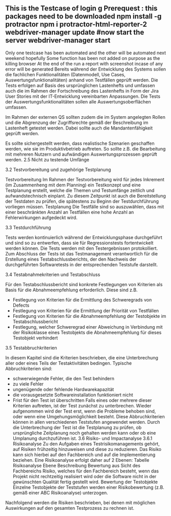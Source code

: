 This is the Testcase of login
g
Prerequest : 
this packages need to be downloaded
npm install -g protractor
npm i protractor-html-reporter-2
webdriver-manager update
#now start the server
webdriver-manager start
---------------------------
Only one testcase has been automated and the other will be automated next weekend hopefully 
Some function has been not added on purpose as the killing browser
At the end of the run a report with screenshot incase of any error will be generated 
Bereits während der Entwicklung des Systems sollen die fachlichen Funktionalitäten (Datenmodell, Use Cases, Auswertungsfunktionalitäten) anhand von Testfällen geprüft werden. Die Tests erfolgen auf Basis des ursprünglichen Lastenhefts und umfassen auch die im Rahmen der Fortschreibung des Lastenhefts in Form der Jira User Stories mit der IT-Entwicklung vereinbarten Anpassungen. Die Tests der Auswertungsfunktionalitäten sollen alle Auswertungsoberflächen umfassen. 

Im Rahmen der externen QS sollten zudem die im System angelegten Rollen und die Abgrenzung der Zugriffsrechte gemäß der Beschreibung im Lastenheft getestet werden. Dabei sollte auch die Mandantenfähigkeit geprüft werden.

Es sollte sichergestellt werden, dass realistische Szenarien geschaffen werden, wie sie im Produktivbetrieb auftreten. So sollte z.B. die Bearbeitung mit mehreren Nutzern und aufwändigen Auswertungsprozessen geprüft werden. 
2.5	Nicht zu testende Umfänge

3.2	Testvorbereitung und zugehörige Testplanung

Testvorbereitung
Im Rahmen der Testvorbereitung wird für jedes Inkrement (im Zusammenheng mit dem Planning) ein Testkonzept und eine Testplanung erstellt, welche die Themen und Testumfänge zeitlich und aufwandstechnisch einplant. Zu diesem Zeitpunkt ist auch die Bereitstellung der Testdaten zu prüfen, die spätestens zu Beginn der Testdurchführung vorliegen müssen.
Testplanung
Die Testfälle sind so auszuwählen, dass mit einer beschränkten Anzahl an Testfällen eine hohe Anzahl an Fehlerwirkungen aufgedeckt wird.

3.3	Testdurchführung

Tests werden kontinuierlich während der Entwicklungsphase durchgeführt und sind so zu entwerfen, dass sie für Regressionstests fortentwickelt werden können.
Die Tests werden mit den Testergebnissen protokolliert. Zum Abschluss der Tests ist das Testmanagement verantwortlich für die Erstellung eines Testabschlussberichts, der den Nachweis der durchgeführten Softwaretests in der entsprechenden Teststufe darstellt.

3.4	Testabnahmekriterien und Testabschluss

Für den Testabschlussbericht sind konkrete Festlegungen von Kriterien als Basis für die Abnahmeempfehlung erforderlich. Diese sind z.B.
-	Festlegung von Kriterien für die Ermittlung des Schweregrads von Defects
-	Festlegung von Kriterien für die Ermittlung der Priorität von Testfällen
-	Festlegung von Kriterien für die Abnahmeempfehlung der Testobjekte im Testabschlussbericht
-	Festlegung, welcher Schweregrad einer Abweichung in Verbindung mit der Risikoklasse eines Testobjekts die Abnahmeempfehlung für dieses Testobjekt verhindert

3.5	Testabbruchkriterien

In diesem Kapitel sind die Kriterien beschrieben, die eine Unterbrechung aller oder eines Teils der Testaktivitäten bedingen. Typische Abbruchkriterien sind:
-	schwerwiegende Fehler, die den Test behindern
-	zu viele Fehler
-	ungenügende oder fehlende Hardwarekapazität
-	die vorausgesetzte Softwareinstallation funktioniert nicht
-	Frist für den Test ist überschritten
Falls eines oder mehrere dieser Kriterien auftreten, ist der Test zunächst zu unterbrechen. Wieder aufgenommen wird der Test erst, wenn die Probleme behoben sind, oder wenn eine Umgehungsmöglichkeit besteht. Diese Abbruchkriterien können in allen verschiedenen Teststufen angewendet werden. Durch die Unterbrechung der Test ist die Testplanung zu prüfen, ob ursprüngliche Zeitplanung noch gehalten werden kann oder ob eine Umplanung durchzuführen ist.
3.6	Risiko- und Impactanalyse
3.6.1	Risikoanalyse
Zu den Aufgaben eines Testrisikomanagements gehört, auf Risiken frühzeitig hinzuweisen und diese zu reduzieren. Das Risiko kann sich hierbei auf den Fachbereich und auf die Implementierung beziehen. Eine Risikoanalyse erfolgt daher auf 2 Ebenen:
Tabelle  Risikoanalyse
Ebene	Beschreibung
Bewertung aus Sicht des Fachbereichs 	Risiko, welches für den Fachbereich besteht, wenn das Projekt nicht rechtzeitig realisiert wird oder die Software nicht in der gewünschten Qualität fertig gestellt wird.
Bewertung 
der Testobjekte 	Einzelne Testobjekte der Teststufen werden einer Risikobewertung (z.B. gemäß einer ABC Risikoanalyse) unterzogen.

Nachfolgend werden die Risiken beschrieben, bei denen mit möglichen Auswirkungen auf den gesamten Testprozess zu rechnen ist.

